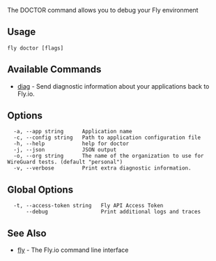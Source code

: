 The DOCTOR command allows you to debug your Fly environment


## Usage
~~~
fly doctor [flags]
~~~

## Available Commands
* [diag](/docs/flyctl/doctor-diag/)	 - Send diagnostic information about your applications back to Fly.io.

## Options

~~~
  -a, --app string      Application name
  -c, --config string   Path to application configuration file
  -h, --help            help for doctor
  -j, --json            JSON output
  -o, --org string      The name of the organization to use for WireGuard tests. (default "personal")
  -v, --verbose         Print extra diagnostic information.
~~~

## Global Options

~~~
  -t, --access-token string   Fly API Access Token
      --debug                 Print additional logs and traces
~~~

## See Also

* [fly](/docs/flyctl/help/)	 - The Fly.io command line interface

